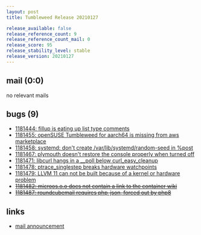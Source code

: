 ```yaml
---
layout: post
title: Tumbleweed Release 20210127

release_available: false
release_reference_count: 9
release_reference_count_mail: 0
release_score: 95
release_stability_level: stable
release_version: 20210127
---
```


## mail (0:0)

no relevant mails

## bugs (9)

<!--more-->

- [1181444: fillup is eating up list type comments](https://bugzilla.opensuse.org/show_bug.cgi?id=1181444)
- [1181455: openSUSE Tumbleweed for aarch64 is missing from aws marketplace](https://bugzilla.opensuse.org/show_bug.cgi?id=1181455)
- [1181458: systemd: don't create /var/lib/systemd/random-seed in %post](https://bugzilla.opensuse.org/show_bug.cgi?id=1181458)
- [1181467: plymouth doesn't restore the console properly when turned off](https://bugzilla.opensuse.org/show_bug.cgi?id=1181467)
- [1181471: libcurl hangs in a __poll below curl_easy_cleanup](https://bugzilla.opensuse.org/show_bug.cgi?id=1181471)
- [1181478: ptrace_singlestep breaks hardware watchpoints](https://bugzilla.opensuse.org/show_bug.cgi?id=1181478)
- [1181479: LLVM 11 can not be built because of a kernel or hardware problem](https://bugzilla.opensuse.org/show_bug.cgi?id=1181479)
- ~~[1181482: microos.o.o does not contain a link to the container wiki](https://bugzilla.opensuse.org/show_bug.cgi?id=1181482)~~
- ~~[1181487: roundcubemail requires php-json, forced out by php8](https://bugzilla.opensuse.org/show_bug.cgi?id=1181487)~~



## links

- [mail announcement](https://github.com/boombatower/tumbleweed-review/issues/10)
